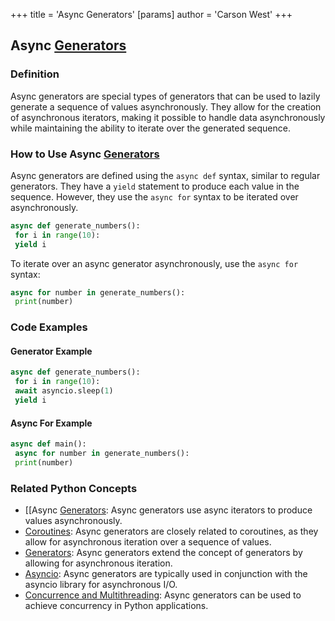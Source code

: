 +++
 title = 'Async Generators'
[params]
	author = 'Carson West'
+++
## Async [Generators](./../generators/)

### Definition

Async generators are special types of generators that can be used to lazily generate a sequence of values asynchronously. They allow for the creation of asynchronous iterators, making it possible to handle data asynchronously while maintaining the ability to iterate over the generated sequence.

### How to Use Async [Generators](./../generators/)

Async generators are defined using the `async def` syntax, similar to regular generators. They have a `yield` statement to produce each value in the sequence. However, they use the `async for` syntax to be iterated over asynchronously.

```python
async def generate_numbers():
 for i in range(10):
 yield i
```

To iterate over an async generator asynchronously, use the `async for` syntax:

```python
async for number in generate_numbers():
 print(number)
```

### Code Examples

#### Generator Example

```python
async def generate_numbers():
 for i in range(10):
 await asyncio.sleep(1)
 yield i
```

#### Async For Example

```python
async def main():
 async for number in generate_numbers():
 print(number)
```

### Related Python Concepts

- [[Async [Generators](./../generators/): Async generators use async iterators to produce values asynchronously.
- [Coroutines](./../coroutines/): Async generators are closely related to coroutines, as they allow for asynchronous iteration over a sequence of values.
- [Generators](./../generators/): Async generators extend the concept of generators by allowing for asynchronous iteration.
- [Asyncio](./../asyncio/): Async generators are typically used in conjunction with the asyncio library for asynchronous I/O.
- [Concurrence and Multithreading](./../concurrence-and-multithreading/): Async generators can be used to achieve concurrency in Python applications.